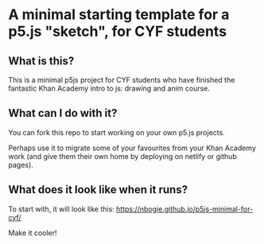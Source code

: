 # A minimal starting template for a p5.js "sketch", for CYF students

## What is this?

This is a minimal p5js project for CYF students who have finished the fantastic Khan Academy intro to js: drawing and anim course.

## What can I do with it?

You can fork this repo to start working on your own p5.js projects.

Perhaps use it to migrate some of your favourites from your Khan Academy work (and give them their own home by deploying on netlify or github pages).

## What does it look like when it runs?

To start with, it will look like this: https://nbogie.github.io/p5js-minimal-for-cyf/

Make it cooler!
